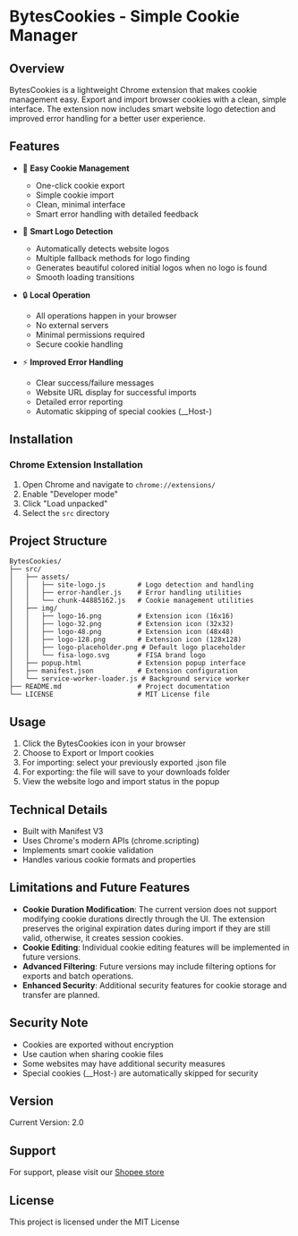 # BytesCookies - Simple Cookie Manager

## Overview
BytesCookies is a lightweight Chrome extension that makes cookie management easy. Export and import browser cookies with a clean, simple interface. The extension now includes smart website logo detection and improved error handling for a better user experience.

## Features
- 🔄 **Easy Cookie Management**
  - One-click cookie export
  - Simple cookie import
  - Clean, minimal interface
  - Smart error handling with detailed feedback

- 🎨 **Smart Logo Detection**
  - Automatically detects website logos
  - Multiple fallback methods for logo finding
  - Generates beautiful colored initial logos when no logo is found
  - Smooth loading transitions

- 🔒 **Local Operation**
  - All operations happen in your browser
  - No external servers
  - Minimal permissions required
  - Secure cookie handling

- ⚡ **Improved Error Handling**
  - Clear success/failure messages
  - Website URL display for successful imports
  - Detailed error reporting
  - Automatic skipping of special cookies (__Host-)

## Installation

### Chrome Extension Installation
1. Open Chrome and navigate to `chrome://extensions/`
2. Enable "Developer mode"
3. Click "Load unpacked"
4. Select the `src` directory

## Project Structure
```
BytesCookies/
├── src/
│   ├── assets/
│   │   ├── site-logo.js        # Logo detection and handling
│   │   ├── error-handler.js    # Error handling utilities
│   │   └── chunk-44885162.js   # Cookie management utilities
│   ├── img/
│   │   ├── logo-16.png         # Extension icon (16x16)
│   │   ├── logo-32.png         # Extension icon (32x32)
│   │   ├── logo-48.png         # Extension icon (48x48)
│   │   ├── logo-128.png        # Extension icon (128x128)
│   │   ├── logo-placeholder.png # Default logo placeholder
│   │   └── fisa-logo.svg       # FISA brand logo
│   ├── popup.html              # Extension popup interface
│   ├── manifest.json           # Extension configuration
│   └── service-worker-loader.js # Background service worker
├── README.md                   # Project documentation
└── LICENSE                     # MIT License file
```

## Usage
1. Click the BytesCookies icon in your browser
2. Choose to Export or Import cookies
3. For importing: select your previously exported .json file
4. For exporting: the file will save to your downloads folder
5. View the website logo and import status in the popup

## Technical Details
- Built with Manifest V3
- Uses Chrome's modern APIs (chrome.scripting)
- Implements smart cookie validation
- Handles various cookie formats and properties

## Limitations and Future Features
- **Cookie Duration Modification**: The current version does not support modifying cookie durations directly through the UI. The extension preserves the original expiration dates during import if they are still valid, otherwise, it creates session cookies.
- **Cookie Editing**: Individual cookie editing features will be implemented in future versions.
- **Advanced Filtering**: Future versions may include filtering options for exports and batch operations.
- **Enhanced Security**: Additional security features for cookie storage and transfer are planned.

## Security Note
- Cookies are exported without encryption
- Use caution when sharing cookie files
- Some websites may have additional security measures
- Special cookies (__Host-) are automatically skipped for security

## Version
Current Version: 2.0

## Support
For support, please visit our [Shopee store](https://shopee.com.my/fisa_trading)

## License
This project is licensed under the MIT License
